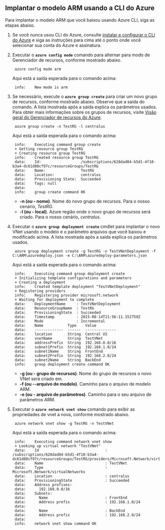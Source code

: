 ## <a name="deploy-the-arm-template-by-using-the-azure-cli"></a>Implantar o modelo ARM usando a CLI do Azure

Para implantar o modelo ARM que você baixou usando Azure CLI, siga as etapas abaixo.

1. Se você nunca usou CLI do Azure, consulte [instalar e configurar o CLI do Azure](../articles/xplat-cli-install.md) e siga as instruções para cima até o ponto onde você selecionar sua conta do Azure e assinatura.
2. Executar o **`azure config mode`** comando para alternar para modo de Gerenciador de recursos, conforme mostrado abaixo.

        azure config mode arm

    Aqui está a saída esperada para o comando acima:

        info:    New mode is arm

3. Se necessário, execute o **`azure group create`** para criar um novo grupo de recursos, conforme mostrado abaixo. Observe que a saída do comando. A lista mostrada após a saída explica os parâmetros usados. Para obter mais informações sobre os grupos de recursos, visite [Visão geral do Gerenciador de recursos do Azure](../articles/resource-group-overview.md).

        azure group create -n TestRG -l centralus

    Aqui está a saída esperada para o comando acima:

        info:    Executing command group create
        + Getting resource group TestRG
        + Creating resource group TestRG
        info:    Created resource group TestRG
        data:    Id:                  /subscriptions/628dad04-b5d1-4f10-b3a4-dc61d88cf97c/resourceGroups/TestRG
        data:    Name:                TestRG
        data:    Location:            centralus
        data:    Provisioning State:  Succeeded
        data:    Tags: null
        data:
        info:    group create command OK

    - **-n (ou - nome)**. Nome do novo grupo de recursos. Para o nosso cenário, *TestRG*.
    - **-l (ou - local)**. Azure região onde o novo grupo de recursos será criado. Para o nosso cenário, *centralus*.

4. Executar o **`azure group deployment create`** cmdlet para implantar o novo VNet usando o modelo e o parâmetro arquivos que você baixou e modificado acima. A lista mostrada após a saída explica os parâmetros usados.

        azure group deployment create -g TestRG -n TestVNetDeployment -f C:\ARM\azuredeploy.json -e C:\ARM\azuredeploy-parameters.json

    Aqui está a saída esperada para o comando acima:

        info:    Executing command group deployment create
        + Initializing template configurations and parameters
        + Creating a deployment
        info:    Created template deployment "TestVNetDeployment"
        + Registering providers
        info:    Registering provider microsoft.network
        + Waiting for deployment to complete
        data:    DeploymentName     : TestVNetDeployment
        data:    ResourceGroupName  : TestRG
        data:    ProvisioningState  : Succeeded
        data:    Timestamp          : 2015-08-14T21:56:11.152759Z
        data:    Mode               : Incremental
        data:    Name           Type    Value
        data:    -------------  ------  --------------
        data:    location       String  Central US
        data:    vnetName       String  TestVNet
        data:    addressPrefix  String  192.168.0.0/16
        data:    subnet1Prefix  String  192.168.1.0/24
        data:    subnet1Name    String  FrontEnd
        data:    subnet2Prefix  String  192.168.2.0/24
        data:    subnet2Name    String  BackEnd
        info:    group deployment create command OK

    - **-g (ou - grupo de recursos)**. Nome do grupo de recursos o novo VNet será criado em.
    - **-f (ou --arquivo de modelo)**. Caminho para o arquivo de modelo ARM.
    - **-e (ou - arquivo de parâmetros)**. Caminho para o seu arquivo de parâmetros ARM.

5. Executar o **`azure network vnet show`** comando para exibir as propriedades de vnet a nova, conforme mostrado abaixo.

        azure network vnet show -g TestRG -n TestVNet

    Aqui está a saída esperada para o comando acima:

        info:    Executing command network vnet show
        + Looking up virtual network "TestVNet"
        data:    Id                              : /subscriptions/628dad04-b5d1-4f10-b3a4-dc61d88cf97c/resourceGroups/TestRG/providers/Microsoft.Network/virtualNetworks/TestVNet
        data:    Name                            : TestVNet
        data:    Type                            : Microsoft.Network/virtualNetworks
        data:    Location                        : centralus
        data:    ProvisioningState               : Succeeded
        data:    Address prefixes:
        data:      192.168.0.0/16
        data:    Subnets:
        data:      Name                          : FrontEnd
        data:      Address prefix                : 192.168.1.0/24
        data:
        data:      Name                          : BackEnd
        data:      Address prefix                : 192.168.2.0/24
        data:
        info:    network vnet show command OK
